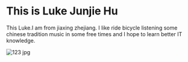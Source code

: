 <!DOCTYPE html>
<html>
<body>
<h1>This is Luke Junjie Hu</h1>
<p>This Luke.I am from jiaxing zhejiang. I like ride bicycle listening some chinese tradition music in some free times and I hope to learn better IT knowledge.</p>

</body>
</html>

![123 jpg](https://user-images.githubusercontent.com/127079053/223147684-fb7ade7f-111d-4fbd-a5d6-da99da469846.jpg)
